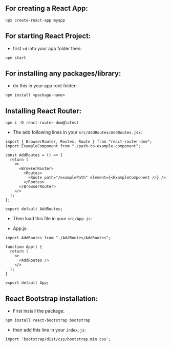 ## For creating a React App:

```
npx create-react-app myapp
```

## For starting React Project:

- first `cd` into your app folder then:

```
npm start
```

## For installing any packages/library:

- do this in your app root folder:

```
npm install <package-name>
```

## Installing React Router:

```
npm i -D react-router-dom@latest
```

- The add following lines in your `src/AddRoutes/AddRoutes.jsx`:

```
import { BrowserRouter, Routes, Route } from "react-router-dom";
import ExampleComponent from "./path-to-example-component";

const AddRoutes = () => {
  return (
    <>
      <BrowserRouter>
        <Routes>
          <Route path="/examplePath" element={<ExampleComponent />} />
        </Routes>
      </BrowserRouter>
    </>
  );
};

export default AddRoutes;
```

- Then load this file in your `src/App.js`:

- App.js:

```
import AddRoutes from "./AddRoutes/AddRoutes";

function App() {
  return (
    <>
      <AddRoutes />
    </>
  );
}

export default App;
```

## React Bootstrap installation:

- First install the package:

```
npm install react-bootstrap bootstrap
```

- then add this line in your `index.js`:

```
import 'bootstrap/dist/css/bootstrap.min.css';
```

